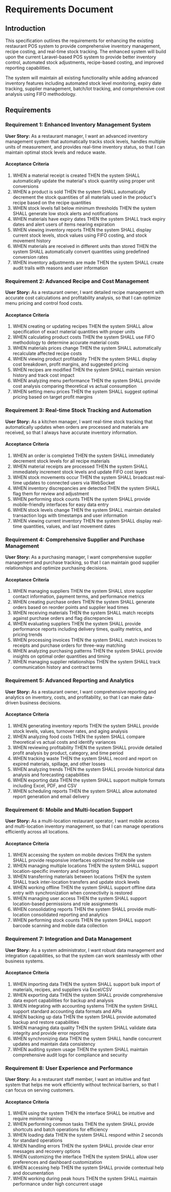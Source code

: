 # Requirements Document

## Introduction

This specification outlines the requirements for enhancing the existing restaurant POS system to provide comprehensive inventory management, recipe costing, and real-time stock tracking. The enhanced system will build upon the current Laravel-based POS system to provide better inventory control, automated stock adjustments, recipe-based costing, and improved reporting capabilities.

The system will maintain all existing functionality while adding advanced inventory features including automated stock level monitoring, expiry date tracking, supplier management, batch/lot tracking, and comprehensive cost analysis using FIFO methodology.

## Requirements

### Requirement 1: Enhanced Inventory Management System

**User Story:** As a restaurant manager, I want an advanced inventory management system that automatically tracks stock levels, handles multiple units of measurement, and provides real-time inventory status, so that I can maintain optimal stock levels and reduce waste.

#### Acceptance Criteria

1. WHEN a material receipt is created THEN the system SHALL automatically update the material's stock quantity using proper unit conversions
2. WHEN a product is sold THEN the system SHALL automatically decrement the stock quantities of all materials used in the product's recipe based on the recipe quantities
3. WHEN stock levels fall below minimum thresholds THEN the system SHALL generate low stock alerts and notifications
4. WHEN materials have expiry dates THEN the system SHALL track expiry dates and alert users of items nearing expiration
5. WHEN viewing inventory reports THEN the system SHALL display current stock levels, stock values using FIFO costing, and stock movement history
6. WHEN materials are received in different units than stored THEN the system SHALL automatically convert quantities using predefined conversion rates
7. WHEN inventory adjustments are made THEN the system SHALL create audit trails with reasons and user information

### Requirement 2: Advanced Recipe and Cost Management

**User Story:** As a restaurant owner, I want detailed recipe management with accurate cost calculations and profitability analysis, so that I can optimize menu pricing and control food costs.

#### Acceptance Criteria

1. WHEN creating or updating recipes THEN the system SHALL allow specification of exact material quantities with proper units
2. WHEN calculating product costs THEN the system SHALL use FIFO methodology to determine accurate material costs
3. WHEN materials prices change THEN the system SHALL automatically recalculate affected recipe costs
4. WHEN viewing product profitability THEN the system SHALL display cost breakdown, profit margins, and suggested pricing
5. WHEN recipes are modified THEN the system SHALL maintain version history and track cost impact
6. WHEN analyzing menu performance THEN the system SHALL provide cost analysis comparing theoretical vs actual consumption
7. WHEN setting menu prices THEN the system SHALL suggest optimal pricing based on target profit margins

### Requirement 3: Real-time Stock Tracking and Automation

**User Story:** As a kitchen manager, I want real-time stock tracking that automatically updates when orders are processed and materials are received, so that I always have accurate inventory information.

#### Acceptance Criteria

1. WHEN an order is completed THEN the system SHALL immediately decrement stock levels for all recipe materials
2. WHEN material receipts are processed THEN the system SHALL immediately increment stock levels and update FIFO cost layers
3. WHEN stock movements occur THEN the system SHALL broadcast real-time updates to connected users via WebSocket
4. WHEN inventory discrepancies are detected THEN the system SHALL flag them for review and adjustment
5. WHEN performing stock counts THEN the system SHALL provide mobile-friendly interfaces for easy data entry
6. WHEN stock levels change THEN the system SHALL maintain detailed transaction logs with timestamps and user information
7. WHEN viewing current inventory THEN the system SHALL display real-time quantities, values, and last movement dates

### Requirement 4: Comprehensive Supplier and Purchase Management

**User Story:** As a purchasing manager, I want comprehensive supplier management and purchase tracking, so that I can maintain good supplier relationships and optimize purchasing decisions.

#### Acceptance Criteria

1. WHEN managing suppliers THEN the system SHALL store supplier contact information, payment terms, and performance metrics
2. WHEN creating purchase orders THEN the system SHALL generate orders based on reorder points and supplier lead times
3. WHEN receiving materials THEN the system SHALL match receipts against purchase orders and flag discrepancies
4. WHEN evaluating suppliers THEN the system SHALL provide performance reports including delivery times, quality metrics, and pricing trends
5. WHEN processing invoices THEN the system SHALL match invoices to receipts and purchase orders for three-way matching
6. WHEN analyzing purchasing patterns THEN the system SHALL provide insights on optimal order quantities and timing
7. WHEN managing supplier relationships THEN the system SHALL track communication history and contract terms

### Requirement 5: Advanced Reporting and Analytics

**User Story:** As a restaurant owner, I want comprehensive reporting and analytics on inventory, costs, and profitability, so that I can make data-driven business decisions.

#### Acceptance Criteria

1. WHEN generating inventory reports THEN the system SHALL provide stock levels, values, turnover rates, and aging analysis
2. WHEN analyzing food costs THEN the system SHALL compare theoretical vs actual costs and identify variances
3. WHEN reviewing profitability THEN the system SHALL provide detailed profit analysis by product, category, and time period
4. WHEN tracking waste THEN the system SHALL record and report on expired materials, spillage, and other losses
5. WHEN analyzing trends THEN the system SHALL provide historical data analysis and forecasting capabilities
6. WHEN exporting data THEN the system SHALL support multiple formats including Excel, PDF, and CSV
7. WHEN scheduling reports THEN the system SHALL allow automated report generation and email delivery

### Requirement 6: Mobile and Multi-location Support

**User Story:** As a multi-location restaurant operator, I want mobile access and multi-location inventory management, so that I can manage operations efficiently across all locations.

#### Acceptance Criteria

1. WHEN accessing the system on mobile devices THEN the system SHALL provide responsive interfaces optimized for mobile use
2. WHEN managing multiple locations THEN the system SHALL support location-specific inventory and reporting
3. WHEN transferring materials between locations THEN the system SHALL track inter-location transfers and update stock levels
4. WHEN working offline THEN the system SHALL support offline data entry with synchronization when connectivity is restored
5. WHEN managing user access THEN the system SHALL support location-based permissions and role assignments
6. WHEN consolidating reports THEN the system SHALL provide multi-location consolidated reporting and analytics
7. WHEN performing stock counts THEN the system SHALL support barcode scanning and mobile data collection

### Requirement 7: Integration and Data Management

**User Story:** As a system administrator, I want robust data management and integration capabilities, so that the system can work seamlessly with other business systems.

#### Acceptance Criteria

1. WHEN importing data THEN the system SHALL support bulk import of materials, recipes, and suppliers via Excel/CSV
2. WHEN exporting data THEN the system SHALL provide comprehensive data export capabilities for backup and analysis
3. WHEN integrating with accounting systems THEN the system SHALL support standard accounting data formats and APIs
4. WHEN backing up data THEN the system SHALL provide automated backup and restore capabilities
5. WHEN managing data quality THEN the system SHALL validate data integrity and provide error reporting
6. WHEN synchronizing data THEN the system SHALL handle concurrent updates and maintain data consistency
7. WHEN auditing system usage THEN the system SHALL maintain comprehensive audit logs for compliance and security

### Requirement 8: User Experience and Performance

**User Story:** As a restaurant staff member, I want an intuitive and fast system that helps me work efficiently without technical barriers, so that I can focus on serving customers.

#### Acceptance Criteria

1. WHEN using the system THEN the interface SHALL be intuitive and require minimal training
2. WHEN performing common tasks THEN the system SHALL provide shortcuts and batch operations for efficiency
3. WHEN loading data THEN the system SHALL respond within 2 seconds for standard operations
4. WHEN handling errors THEN the system SHALL provide clear error messages and recovery options
5. WHEN customizing the interface THEN the system SHALL allow user preferences and dashboard customization
6. WHEN accessing help THEN the system SHALL provide contextual help and documentation
7. WHEN working during peak hours THEN the system SHALL maintain performance under high concurrent usage
